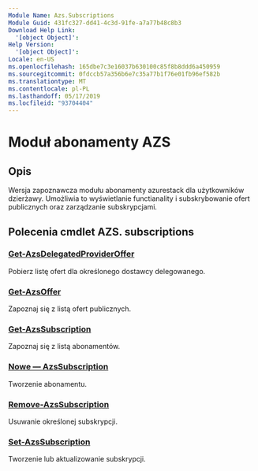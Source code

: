 ```yaml
---
Module Name: Azs.Subscriptions
Module Guid: 431fc327-dd41-4c3d-91fe-a7a77b48c8b3
Download Help Link:
  '[object Object]': 
Help Version:
  '[object Object]': 
Locale: en-US
ms.openlocfilehash: 165dbe7c3e16037b630100c85f8b8ddd6a450959
ms.sourcegitcommit: 0fdccb57a356b6e7c35a77b1f76e01fb96ef582b
ms.translationtype: MT
ms.contentlocale: pl-PL
ms.lasthandoff: 05/17/2019
ms.locfileid: "93704404"
---
```

# Moduł abonamenty AZS
## Opis
Wersja zapoznawcza modułu abonamenty azurestack dla użytkowników dzierżawy. Umożliwia to wyświetlanie functianality i subskrybowanie ofert publicznych oraz zarządzanie subskrypcjami.

## Polecenia cmdlet AZS. subscriptions
### [Get-AzsDelegatedProviderOffer](Get-AzsDelegatedProviderOffer.md)
Pobierz listę ofert dla określonego dostawcy delegowanego.

### [Get-AzsOffer](Get-AzsOffer.md)
Zapoznaj się z listą ofert publicznych.

### [Get-AzsSubscription](Get-AzsSubscription.md)
Zapoznaj się z listą abonamentów.

### [Nowe — AzsSubscription](New-AzsSubscription.md)
Tworzenie abonamentu.

### [Remove-AzsSubscription](Remove-AzsSubscription.md)
Usuwanie określonej subskrypcji.

### [Set-AzsSubscription](Set-AzsSubscription.md)
Tworzenie lub aktualizowanie subskrypcji.

